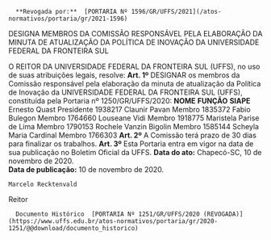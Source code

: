       **Revogada por:**  [PORTARIA Nº 1596/GR/UFFS/2021](/atos-normativos/portaria/gr/2021-1596) 

   DESIGNA MEMBROS DA COMISSÃO RESPONSÁVEL PELA ELABORAÇÃO DA MINUTA DE ATUALIZAÇÃO DA POLÍTICA DE INOVAÇÃO DA UNIVERSIDADE FEDERAL DA FRONTEIRA SUL  

 O REITOR DA UNIVERSIDADE FEDERAL DA FRONTEIRA SUL (UFFS), no uso de suas atribuições legais, resolve:   **Art. 1º**  DESIGNAR os membros da Comissão responsável pela elaboração da minuta de atualização da Política de Inovação da UNIVERSIDADE FEDERAL DA FRONTEIRA SUL (UFFS), constituída pela Portaria nº 1250/GR/UFFS/2020:     **NOME**    **FUNÇÃO**    **SIAPE**      Ernesto Quast   Presidente   1938217     Claunir Pavan   Membro   1835372     Fabio Bulegon   Membro   1764660     Louseane Vidi   Membro   1918775     Maristela Parise de Lima   Membro   1790153     Rochele Vanzin Bigolin   Membro   1585144     Scheyla Maria Cardinal   Membro   1766303       **Art. 2º**  A Comissão terá prazo de 30 dias para finalizar os trabalhos.   **Art. 3º**  Esta Portaria entra em vigor na data de sua publicação no Boletim Oficial da UFFS.        **Data do ato:** Chapecó-SC, 10 de novembro de 2020.   
 **Data de publicação:**  10 de novembro de 2020. 

    Marcelo Recktenvald   
 Reitor 

      Documento Histórico  [PORTARIA Nº 1251/GR/UFFS/2020 (REVOGADA)](https://www.uffs.edu.br/atos-normativos/portaria/gr/2020-1251/@@download/documento_historico)     
      
